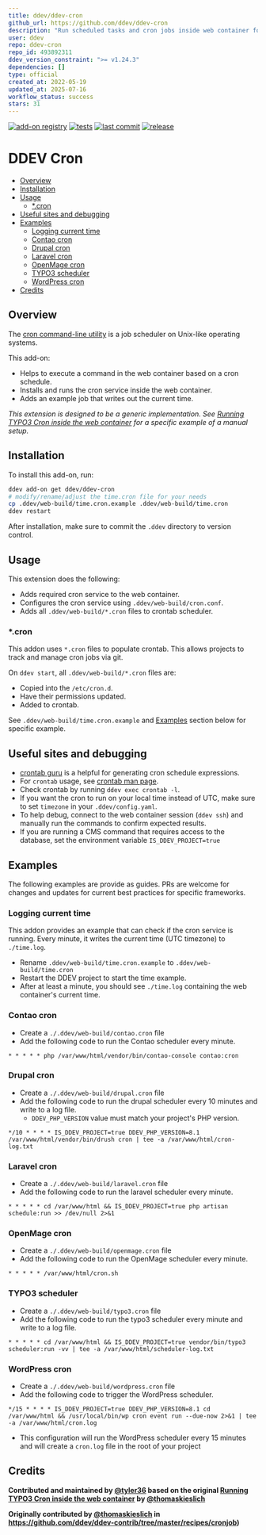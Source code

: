 ```yaml
---
title: ddev/ddev-cron
github_url: https://github.com/ddev/ddev-cron
description: "Run scheduled tasks and cron jobs inside web container for DDEV"
user: ddev
repo: ddev-cron
repo_id: 493892311
ddev_version_constraint: ">= v1.24.3"
dependencies: []
type: official
created_at: 2022-05-19
updated_at: 2025-07-16
workflow_status: success
stars: 31
---
```


[![add-on registry](https://img.shields.io/badge/DDEV-Add--on_Registry-blue)](https://addons.ddev.com)
[![tests](https://github.com/ddev/ddev-cron/actions/workflows/tests.yml/badge.svg?branch=main)](https://github.com/ddev/ddev-cron/actions/workflows/tests.yml?query=branch%3Amain)
[![last commit](https://img.shields.io/github/last-commit/ddev/ddev-cron)](https://github.com/ddev/ddev-cron/commits)
[![release](https://img.shields.io/github/v/release/ddev/ddev-cron)](https://github.com/ddev/ddev-cron/releases/latest)

# DDEV Cron <!-- omit in toc -->

- [Overview](#overview)
- [Installation](#installation)
- [Usage](#usage)
  - [\*.cron](#cron)
- [Useful sites and debugging](#useful-sites-and-debugging)
- [Examples](#examples)
  - [Logging current time](#logging-current-time)
  - [Contao cron](#contao-cron)
  - [Drupal cron](#drupal-cron)
  - [Laravel cron](#laravel-cron)
  - [OpenMage cron](#openmage-cron)
  - [TYPO3 scheduler](#typo3-scheduler)
  - [WordPress cron](#wordpress-cron)
- [Credits](#credits)

## Overview

The [cron command-line utility](https://en.wikipedia.org/wiki/Cron) is a job scheduler on Unix-like operating systems.

This add-on:

- Helps to execute a command in the web container based on a cron schedule.
- Installs and runs the cron service inside the web container.
- Adds an example job that writes out the current time.

*This extension is designed to be a generic implementation. See [Running TYPO3 Cron inside the web container](https://github.com/ddev/ddev-contrib/tree/master/recipes/cronjob) for a specific example of a manual setup.*

## Installation

To install this add-on, run:

```bash
ddev add-on get ddev/ddev-cron
# modify/rename/adjust the time.cron file for your needs
cp .ddev/web-build/time.cron.example .ddev/web-build/time.cron
ddev restart
```

After installation, make sure to commit the `.ddev` directory to version control.

## Usage

This extension does the following:

- Adds required cron service to the web container.
- Configures the cron service using `.ddev/web-build/cron.conf`.
- Adds all `.ddev/web-build/*.cron` files to crontab scheduler.

### *.cron

This addon uses `*.cron` files to populate crontab. This allows projects to track and manage cron jobs via git.

On `ddev start`, all `.ddev/web-build/*.cron` files are:

- Copied into the `/etc/cron.d`.
- Have their permissions updated.
- Added to crontab.

See `.ddev/web-build/time.cron.example` and [Examples](#examples) section below for specific example.

## Useful sites and debugging

- [crontab guru](https://crontab.guru/) is a helpful for generating cron schedule expressions.
- For `crontab` usage, see [crontab man page](https://manpages.debian.org/buster/cron/crontab.1.en.html).
- Check crontab by running `ddev exec crontab -l`.
- If you want the cron to run on your local time instead of UTC, make sure to set `timezone` in your `.ddev/config.yaml`.
- To help debug, connect to the web container session (`ddev ssh`) and manually run the commands to confirm expected results.
- If you are running a CMS command that requires access to the database, set the environment variable `IS_DDEV_PROJECT=true`

## Examples

The following examples are provide as guides.
PRs are welcome for changes and updates for current best practices for specific frameworks.

### Logging current time

This addon provides an example that can check if the cron service is running.
Every minute, it writes the current time (UTC timezone) to `./time.log`.

- Rename `.ddev/web-build/time.cron.example` to `.ddev/web-build/time.cron`
- Restart the DDEV project to start the time example.
- After at least a minute, you should see `./time.log` containing the web container's current time.

### Contao cron

- Create a `./.ddev/web-build/contao.cron` file
- Add the following code to run the Contao scheduler every minute.

```cron
* * * * * php /var/www/html/vendor/bin/contao-console contao:cron
```

### Drupal cron

- Create a `./.ddev/web-build/drupal.cron` file
- Add the following code to run the drupal scheduler every 10 minutes and write to a log file.
  - `DDEV_PHP_VERSION` value must match your project's PHP version.

```cron
*/10 * * * * IS_DDEV_PROJECT=true DDEV_PHP_VERSION=8.1 /var/www/html/vendor/bin/drush cron | tee -a /var/www/html/cron-log.txt
```

### Laravel cron

- Create a `./.ddev/web-build/laravel.cron` file
- Add the following code to run the laravel scheduler every minute.

```cron
* * * * * cd /var/www/html && IS_DDEV_PROJECT=true php artisan schedule:run >> /dev/null 2>&1
```

### OpenMage cron

- Create a `./.ddev/web-build/openmage.cron` file
- Add the following code to run the OpenMage scheduler every minute.

```cron
* * * * * /var/www/html/cron.sh
```

### TYPO3 scheduler

- Create a `./.ddev/web-build/typo3.cron` file
- Add the following code to run the typo3 scheduler every minute and write to a log file.

```cron
* * * * * cd /var/www/html && IS_DDEV_PROJECT=true vendor/bin/typo3 scheduler:run -vv | tee -a /var/www/html/scheduler-log.txt
```

### WordPress cron

- Create a `./.ddev/web-build/wordpress.cron` file
- Add the following code to trigger the WordPress scheduler.

```cron
*/15 * * * * IS_DDEV_PROJECT=true DDEV_PHP_VERSION=8.1 cd /var/www/html && /usr/local/bin/wp cron event run --due-now 2>&1 | tee -a /var/www/html/cron.log
```

- This configuration will run the WordPress scheduler every 15 minutes and will create a `cron.log` file in the root of your project

## Credits

**Contributed and maintained by [@tyler36](https://github.com/tyler36) based on the original [Running TYPO3 Cron inside the web container](https://github.com/ddev/ddev-contrib/tree/master/recipes/cronjob) by [@thomaskieslich](https://github.com/thomaskieslich)**

**Originally contributed by [@thomaskieslich](https://github.com/thomaskieslich) in <https://github.com/ddev/ddev-contrib/tree/master/recipes/cronjob>)**
